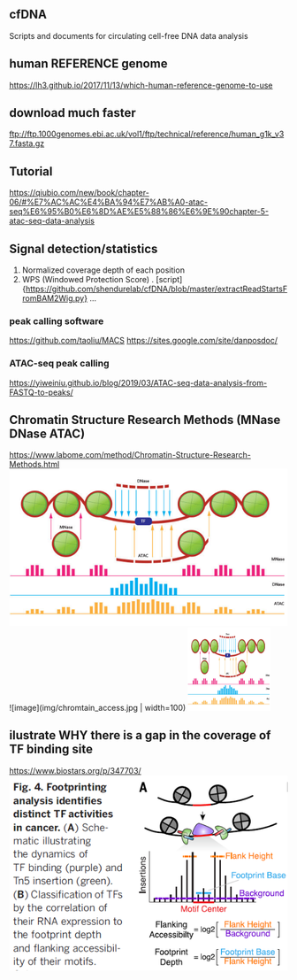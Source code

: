 ## cfDNA
Scripts and documents for circulating cell-free DNA data analysis

## human REFERENCE genome
https://lh3.github.io/2017/11/13/which-human-reference-genome-to-use

## download much faster
ftp://ftp.1000genomes.ebi.ac.uk/vol1/ftp/technical/reference/human_g1k_v37.fasta.gz

## Tutorial
https://qiubio.com/new/book/chapter-06/#%E7%AC%AC%E4%BA%94%E7%AB%A0-atac-seq%E6%95%B0%E6%8D%AE%E5%88%86%E6%9E%90chapter-5-atac-seq-data-analysis

## Signal detection/statistics
1. Normalized coverage depth of each position
2. WPS (Windowed Protection Score) . [script]{https://github.com/shendurelab/cfDNA/blob/master/extractReadStartsFromBAM2Wig.py}
...

### peak calling software
https://github.com/taoliu/MACS
https://sites.google.com/site/danposdoc/

### ATAC-seq peak calling
https://yiweiniu.github.io/blog/2019/03/ATAC-seq-data-analysis-from-FASTQ-to-peaks/

## Chromatin Structure Research Methods (MNase DNase ATAC)
https://www.labome.com/method/Chromatin-Structure-Research-Methods.html
![image](img/chromtain_access.jpg)
![image](img/chromtain_access.jpg | width=100)
<img width="150" height="150" src="img/chromtain_access.jpg"/>


## ilustrate WHY there is a gap in the coverage of TF binding site
https://www.biostars.org/p/347703/
![image](img/TFBS_gap.png)


